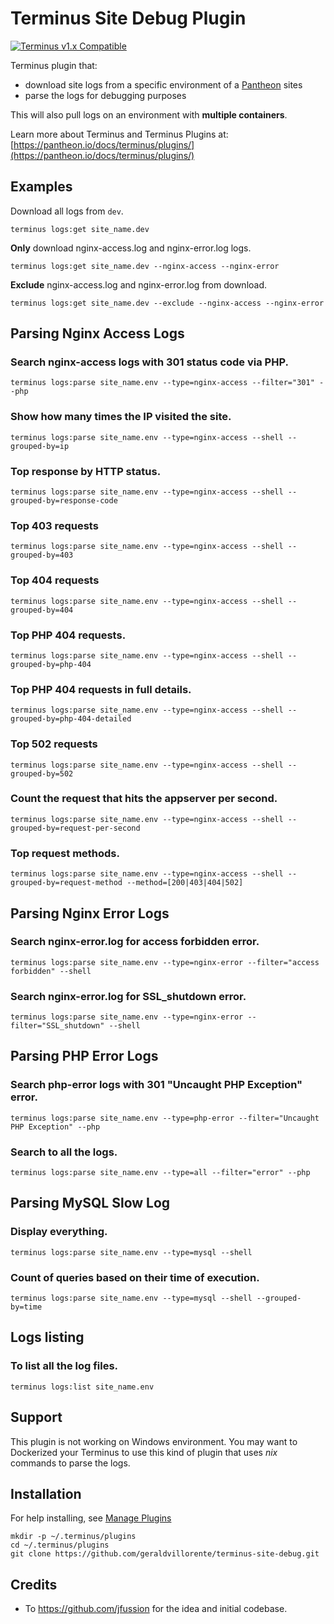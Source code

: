 # Terminus Site Debug Plugin

[![Terminus v1.x Compatible](https://img.shields.io/badge/terminus-v1.x-green.svg)](https://github.com/geraldvillorente/terminus-logs/tree/1.x)

Terminus plugin that:
* download site logs from a specific environment of a [Pantheon](https://www.pantheon.io) sites
* parse the logs for debugging purposes

This will also pull logs on an environment with __multiple containers__.

Learn more about Terminus and Terminus Plugins at:
[https://pantheon.io/docs/terminus/plugins/](https://pantheon.io/docs/terminus/plugins/)

## Examples

Download all logs from `dev`.
```
terminus logs:get site_name.dev
```

**Only** download nginx-access.log and nginx-error.log logs.
```
terminus logs:get site_name.dev --nginx-access --nginx-error
```

**Exclude** nginx-access.log and nginx-error.log from download.
```
terminus logs:get site_name.dev --exclude --nginx-access --nginx-error
```

## Parsing Nginx Access Logs

### Search **nginx-access** logs with 301 status code via PHP.
```
terminus logs:parse site_name.env --type=nginx-access --filter="301" --php
```
### Show how many times the IP visited the site.
```
terminus logs:parse site_name.env --type=nginx-access --shell --grouped-by=ip
```
### Top response by HTTP status.
```
terminus logs:parse site_name.env --type=nginx-access --shell --grouped-by=response-code
```
### Top 403 requests
```
terminus logs:parse site_name.env --type=nginx-access --shell --grouped-by=403
```
### Top 404 requests
```
terminus logs:parse site_name.env --type=nginx-access --shell --grouped-by=404
```
### Top PHP 404 requests.
```
terminus logs:parse site_name.env --type=nginx-access --shell --grouped-by=php-404
```
### Top PHP 404 requests in full details.
```
terminus logs:parse site_name.env --type=nginx-access --shell --grouped-by=php-404-detailed
```
### Top 502 requests
```
terminus logs:parse site_name.env --type=nginx-access --shell --grouped-by=502
```
### Count the request that hits the appserver per second.
```
terminus logs:parse site_name.env --type=nginx-access --shell --grouped-by=request-per-second
```
### Top request methods.
```
terminus logs:parse site_name.env --type=nginx-access --shell --grouped-by=request-method --method=[200|403|404|502]
```

## Parsing Nginx Error Logs

### Search nginx-error.log for access forbidden error.
```
terminus logs:parse site_name.env --type=nginx-error --filter="access forbidden" --shell
```
### Search nginx-error.log for SSL_shutdown error.
```
terminus logs:parse site_name.env --type=nginx-error --filter="SSL_shutdown" --shell
```

## Parsing PHP Error Logs

### Search **php-error** logs with 301 "Uncaught PHP Exception" error.
```
terminus logs:parse site_name.env --type=php-error --filter="Uncaught PHP Exception" --php
```
### Search to all the logs.
```
terminus logs:parse site_name.env --type=all --filter="error" --php
```

## Parsing MySQL Slow Log

### Display everything.
```
terminus logs:parse site_name.env --type=mysql --shell
```
### Count of queries based on their time of execution. 
```
terminus logs:parse site_name.env --type=mysql --shell --grouped-by=time
```

## Logs listing

### To list all the log files.
```
terminus logs:list site_name.env
```

## Support
This plugin is not working on Windows environment. You may want to Dockerized your Terminus to use this kind of plugin that uses *nix* commands to parse the logs.

## Installation
For help installing, see [Manage Plugins](https://pantheon.io/docs/terminus/plugins/)
```
mkdir -p ~/.terminus/plugins
cd ~/.terminus/plugins
git clone https://github.com/geraldvillorente/terminus-site-debug.git
```

## Credits 
* To https://github.com/jfussion for the idea and initial codebase.
